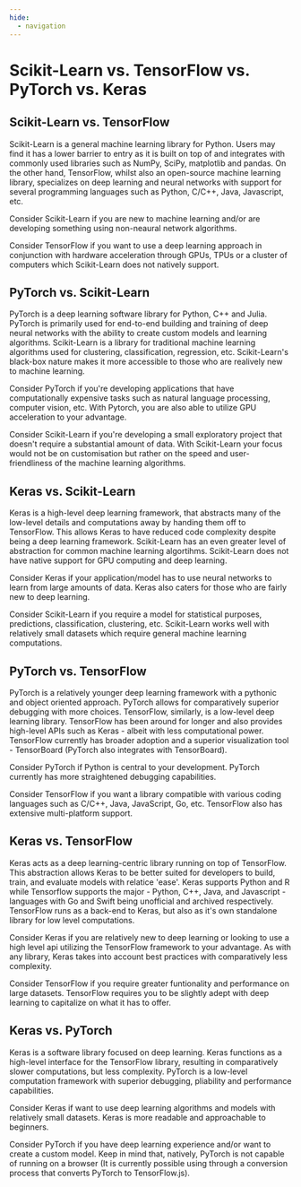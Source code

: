 ```yaml
---
hide:
  - navigation
---
```


# Scikit-Learn vs. TensorFlow vs. PyTorch vs. Keras

## Scikit-Learn vs. TensorFlow

Scikit-Learn is a general machine learning library for Python. Users may find it has a lower barrier to entry as it is built on top of and integrates with commonly used libraries such as NumPy, SciPy, matplotlib and pandas.
On the other hand, TensorFlow, whilst also an open-source machine learning library, specializes on deep learning and neural networks with support for several programming languages such as Python, C/C++, Java, Javascript, etc.

Consider Scikit-Learn if you are new to machine learning and/or are developing something using non-neaural network algorithms.

Consider TensorFlow if you want to use a deep learning approach in conjunction with hardware acceleration through GPUs, TPUs or a cluster of computers which Scikit-Learn does not natively support.

## PyTorch vs. Scikit-Learn

PyTorch is a deep learning software library for Python, C++ and Julia. PyTorch is primarily used for end-to-end building and training of deep neural networks with the ability to create custom models and learning algorithms.
Scikit-Learn is a library for traditional machine learning algorithms used for clustering, classification, regression, etc. Scikit-Learn's black-box nature makes it more accessible to those who are realively new to machine learning.

Consider PyTorch if you're developing applications that have computationally expensive tasks such as natural language processing, computer vision, etc. With Pytorch, you are also able to utilize GPU acceleration to your advantage.

Consider Scikit-Learn if you're developing a small exploratory project that doesn't require a substantial amount of data. With Scikit-Learn your focus would not be on customisation but rather on the speed and user-friendliness of the machine learning algorithms.

## Keras vs. Scikit-Learn

Keras is a high-level deep learning framework, that abstracts many of the low-level details and computations away by handing them off to TensorFlow. This allows Keras to have reduced code complexity despite being a deep learning framework.
Scikit-Learn has an even greater level of abstraction for common machine learning algortihms. Scikit-Learn does not have native support for GPU computing and deep learning.

Consider Keras if your application/model has to use neural networks to learn from large amounts of data. Keras also caters for those who are fairly new to deep learning.

Consider Scikit-Learn if you require a model for statistical purposes, predictions, classification, clustering, etc. Scikit-Learn works well with relatively small datasets which require general machine learning computations.

## PyTorch vs. TensorFlow

PyTorch is a relatively younger deep learning framework with a pythonic and object oriented approach. PyTorch allows for comparatively superior debugging with more choices.
TensorFlow, similarly, is a low-level deep learning library. TensorFlow has been around for longer and also provides high-level APIs such as Keras - albeit with less computational power. TensorFlow currently has broader adoption and a superior visualization tool - TensorBoard (PyTorch also integrates with TensorBoard).

Consider PyTorch if Python is central to your development. PyTorch currently has more straightened debugging capabilities.

Consider TensorFlow if you want a library compatible with various coding languages such as C/C++, Java, JavaScript, Go, etc. TensorFlow also has extensive multi-platform support.

## Keras vs. TensorFlow

Keras acts as a deep learning-centric library running on top of TensorFlow. This abstraction allows Keras to be better suited for developers to build, train, and evaluate models with relatice 'ease'. Keras supports Python and R while Tensorflow supports the major - Python, C++, Java, and Javascript - languages with Go and Swift being unofficial and archived respectively.
TensorFlow runs as a back-end to Keras, but also as it's own standalone library for low level computations.

Consider Keras if you are relatively new to deep learning or looking to use a high level api utilizing the TensorFlow framework to your advantage. As with any library, Keras takes into account best practices with comparatively less complexity.

Consider TensorFlow if you require greater funtionality and performance on large datasets.
TensorFlow requires you to be slightly adept with deep learning to capitalize on what it has to offer.

## Keras vs. PyTorch

Keras is a software library focused on deep learning. Keras functions as a high-level interface for the TensorFlow library, resulting in comparatively slower computations, but less complexity.
PyTorch is a low-level computation framework with superior debugging, pliability and performance capabilities.

Consider Keras if want to use deep learning algorithms and models with relatively small datasets. Keras is more readable and approachable to beginners.

Consider PyTorch if you have deep learning experience and/or want to create a custom model. Keep in mind that, natively, PyTorch is not capable of running on a browser (It is currently possible using through a conversion process that converts PyTorch to TensorFlow.js).
